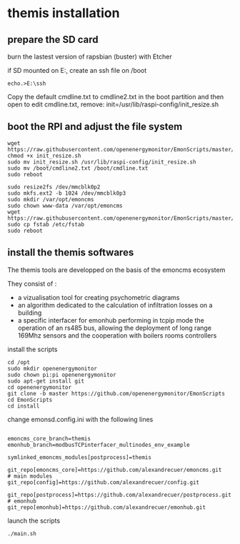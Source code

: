 # themis installation

## prepare the SD card

burn the lastest version of rapsbian (buster) with Etcher

if SD mounted on E:, create an ssh file on /boot

```
echo.>E:\ssh
```
Copy the default cmdline.txt to cmdline2.txt in the boot partition and then open to edit cmdline.txt, remove: init=/usr/lib/raspi-config/init_resize.sh

## boot the RPI and adjust the file system

```
wget https://raw.githubusercontent.com/openenergymonitor/EmonScripts/master/install/init_resize.sh
chmod +x init_resize.sh
sudo mv init_resize.sh /usr/lib/raspi-config/init_resize.sh
sudo mv /boot/cmdline2.txt /boot/cmdline.txt
sudo reboot

sudo resize2fs /dev/mmcblk0p2
sudo mkfs.ext2 -b 1024 /dev/mmcblk0p3
sudo mkdir /var/opt/emoncms
sudo chown www-data /var/opt/emoncms
wget https://raw.githubusercontent.com/openenergymonitor/EmonScripts/master/defaults/etc/fstab
sudo cp fstab /etc/fstab
sudo reboot
```

## install the themis softwares 

The themis tools are developped on the basis of the emoncms ecosystem

They consist of :
- a vizualisation tool for creating psychometric diagrams 
- an algorithm dedicated to the calculation of infiltration losses on a building
- a specific interfacer for emonhub performing in tcpip mode the operation of an rs485 bus, allowing the deployment of long range 169Mhz sensors and the cooperation with boilers rooms controllers

install the scripts

```
cd /opt
sudo mkdir openenergymonitor
sudo chown pi:pi openenergymonitor
sudo apt-get install git
cd openenergymonitor
git clone -b master https://github.com/openenergymonitor/EmonScripts
cd EmonScripts
cd install
```

change emonsd.config.ini with the following lines
```

emoncms_core_branch=themis
emonhub_branch=modbusTCPinterfacer_multinodes_env_example
```
```
symlinked_emoncms_modules[postprocess]=themis
```
```
git_repo[emoncms_core]=https://github.com/alexandrecuer/emoncms.git
# main modules
git_repo[config]=https://github.com/alexandrecuer/config.git
```
```
git_repo[postprocess]=https://github.com/alexandrecuer/postprocess.git
# emonhub
git_repo[emonhub]=https://github.com/alexandrecuer/emonhub.git
```
launch the scripts
```
./main.sh
```
